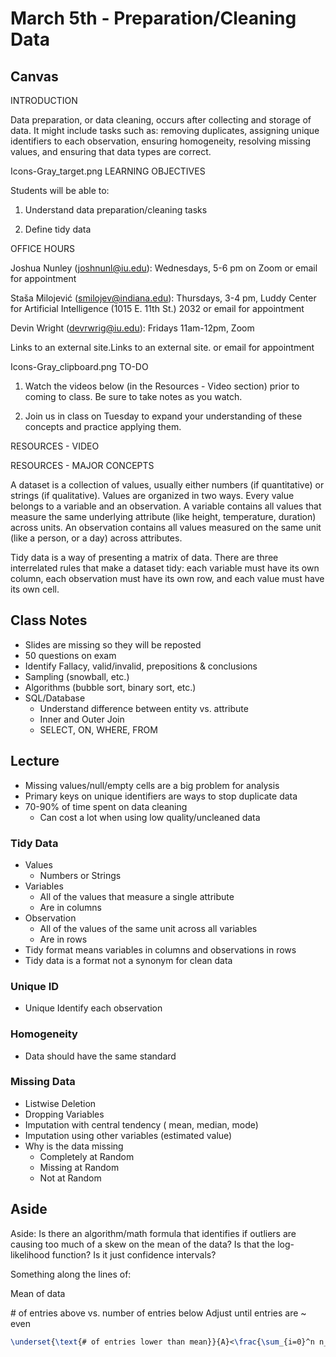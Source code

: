 # March 5th - Preparation/Cleaning Data

## Canvas
INTRODUCTION

Data preparation, or data cleaning, occurs after collecting and storage of data. It might include tasks such as: removing duplicates, assigning unique identifiers to each observation, ensuring homogeneity, resolving missing values, and ensuring that data types are correct.

Icons-Gray_target.png  LEARNING OBJECTIVES

Students will be able to:

1) Understand data preparation/cleaning tasks

2) Define tidy data

OFFICE HOURS

Joshua Nunley (joshnunl@iu.edu): Wednesdays, 5-6 pm on Zoom or email for appointment

Staša Milojević (smilojev@indiana.edu): Thursdays, 3-4 pm, Luddy Center for Artificial Intelligence (1015 E. 11th St.) 2032 or email for appointment

Devin Wright  (devrwrig@iu.edu): Fridays 11am-12pm, Zoom

Links to an external site.Links to an external site. or email for appointment

Icons-Gray_clipboard.png  TO-DO

1) Watch the videos below (in the Resources - Video section) prior to coming to class. Be sure to take notes as you watch.

2) Join us in class on Tuesday to expand your understanding of these concepts and practice applying them.

RESOURCES - VIDEO
[](https://www.youtube.com/watch?v=DJr4zRG0O9Y)

RESOURCES - MAJOR CONCEPTS

A dataset is a collection of values, usually either numbers (if quantitative) or strings (if qualitative). Values are organized in two ways. Every value belongs to a variable and an observation. A variable contains all values that measure the same underlying attribute (like height, temperature, duration) across units. An observation contains all values measured on the same unit (like a person, or a day) across attributes.

Tidy data is a way of presenting a matrix of data. There are three interrelated rules that make a dataset tidy: each variable must have its own column, each observation must have its own row, and each value must have its own cell.

## Class Notes
- Slides are missing so they will be reposted
- 50 questions on exam
- Identify Fallacy, valid/invalid, prepositions & conclusions
- Sampling (snowball, etc.)
- Algorithms (bubble sort, binary sort, etc.)
- SQL/Database
  - Understand difference between entity vs. attribute
  - Inner and Outer Join
  - SELECT, ON, WHERE, FROM

## Lecture
- Missing values/null/empty cells are a big problem for analysis
- Primary keys on unique identifiers are ways to stop duplicate data
- 70-90% of time spent on data cleaning
  - Can cost a lot when using low quality/uncleaned data
### Tidy Data
- Values
  - Numbers or Strings
- Variables
  - All of the values that measure a single attribute
  - Are in columns
- Observation
  - All of the values of the same unit across all variables
  - Are in rows
- Tidy format means variables in columns and observations in rows
- Tidy data is a format not a synonym for clean data
### Unique ID
- Unique Identify each observation
### Homogeneity
- Data should have the same standard
### Missing Data
- Listwise Deletion
- Dropping Variables
- Imputation with central tendency ( mean, median, mode)
- Imputation using other variables (estimated value)
- Why is the data missing
  - Completely at Random
  - Missing at Random
  - Not at Random

## Aside
Aside: Is there an algorithm/math formula that identifies if outliers are causing too much of a skew on the mean of the data? Is that the log-likelihood function? Is it just confidence intervals?

Something along the lines of:

Mean of data

\# of entries above vs. number of entries below
Adjust until entries are ~ even 

```tex 
\underset{\text{# of entries lower than mean}}{A}<\frac{\sum_{i=0}^n n_i}{n}<\underset{\text{# of entries higher than mean}}{B}
```